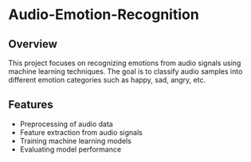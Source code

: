 # Audio-Emotion-Recognition

## Overview

This project focuses on recognizing emotions from audio signals using machine learning techniques. The goal is to classify audio samples into different emotion categories such as happy, sad, angry, etc.

## Features

- Preprocessing of audio data
- Feature extraction from audio signals
- Training machine learning models
- Evaluating model performance
